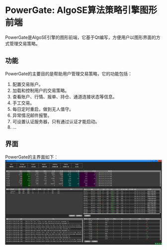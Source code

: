 # PowerGate: AlgoSE算法策略引擎图形前端
PowerGate是AlgoSE引擎的图形前端，它基于Qt编写，方便用户以图形界面的方式管理交易策略。
## 功能
PowerGate的主要目的是帮助用户管理交易策略，它的功能包括：  
1. 配置交易账户。  
2. 加载和控制用户的交易策略。  
3. 查看账户、行情、报单、持仓、通道连接状态等信息。  
4. 手工交易。  
5. 每日定时重启，做到无人值守。  
6. 异常情况邮件报警。  
7. 可设置认证服务器，只有通过认证才能启动。  
8. ...
## 界面
PowerGate的主界面如下：  
![](Doc/PowerGate.png)